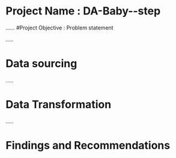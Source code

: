 # Project Name : DA-Baby--step

......
#Project Objective :  Problem statement



.....
# Data sourcing



.....
# Data Transformation



.....
# Findings and Recommendations
